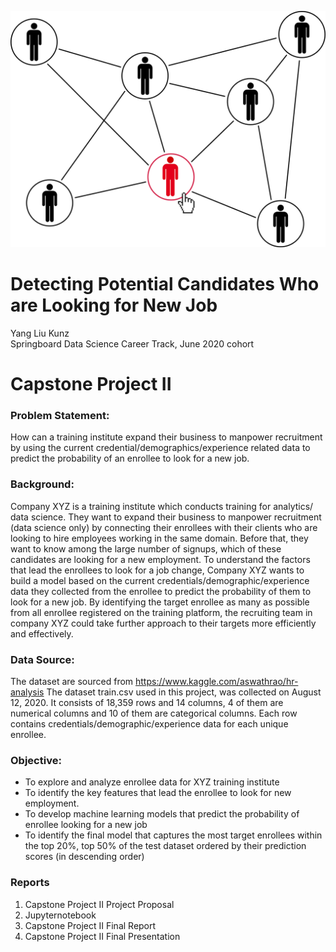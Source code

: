 ![cover_photo](./src/cover_photo.png)
# Detecting Potential Candidates Who are Looking for New Job
Yang Liu Kunz
<br/>Springboard Data Science Career Track, June 2020 cohort

# Capstone Project II
### Problem Statement: 
How can a training institute expand their business to manpower recruitment by using the current credential/demographics/experience related data to predict the probability of an enrollee to look for a new job.

### Background:
Company XYZ is a training institute which conducts training for analytics/ data science. They want to expand their business to manpower recruitment (data science only) by connecting their enrollees with their clients who are looking to hire employees working in the same domain. Before that, they want to know among the large number of signups, which of these candidates are looking for a new employment. To understand the factors that lead the enrollees to look for a job change, Company XYZ wants to build a model based on the current credentials/demographic/experience data they collected from the enrollee to predict the probability of them to look for a new job. By identifying the target enrollee as many as possible from all enrollee registered on the training platform, the recruiting team in company XYZ could take further approach to their targets more efficiently and effectively. 

### Data Source:
The dataset are sourced from https://www.kaggle.com/aswathrao/hr-analysis 
The dataset train.csv used in this project, was collected on August 12, 2020. It consists of 18,359 rows and 14 columns, 4 of them are numerical columns and 10 of them are categorical columns. Each row contains credentials/demographic/experience data for each unique enrollee. 

### Objective:
- To explore and analyze enrollee data for XYZ training institute 
- To identify the key features that lead the enrollee to look for new employment.
- To develop machine learning models that predict the probability of enrollee looking for a new job
- To identify the final model that captures the most target enrollees within the top 20%, top 50% of the test dataset ordered by their prediction scores (in descending order)


### Reports
1. Capstone Project II Project Proposal
2. Jupyternotebook
3. Capstone Project II Final Report
4. Capstone Project II Final Presentation

